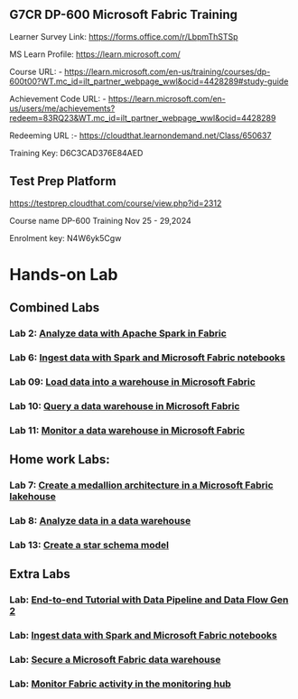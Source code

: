 ## G7CR DP-600 Microsoft Fabric Training


Learner Survey Link:
https://forms.office.com/r/LbpmThSTSp

MS Learn Profile:
https://learn.microsoft.com/


Course URL: -  https://learn.microsoft.com/en-us/training/courses/dp-600t00?WT.mc_id=ilt_partner_webpage_wwl&ocid=4428289#study-guide

Achievement Code URL: - https://learn.microsoft.com/en-us/users/me/achievements?redeem=83RQ23&WT.mc_id=ilt_partner_webpage_wwl&ocid=4428289

Redeeming URL :- https://cloudthat.learnondemand.net/Class/650637

Training Key: D6C3CAD376E84AED


## Test Prep Platform
https://testprep.cloudthat.com/course/view.php?id=2312

Course name  DP-600 Training Nov 25 - 29,2024

Enrolment key: N4W6yk5Cgw

# Hands-on Lab

## Combined Labs

### Lab 2: [Analyze data with Apache Spark in Fabric](https://microsoftlearning.github.io/mslearn-fabric/Instructions/Labs/02-analyze-spark.html)
### Lab 6: [Ingest data with Spark and Microsoft Fabric notebooks](https://microsoftlearning.github.io/mslearn-fabric/Instructions/Labs/10-ingest-notebooks.html)

### Lab 09: [Load data into a warehouse in Microsoft Fabric](https://microsoftlearning.github.io/mslearn-fabric/Instructions/Labs/06a-data-warehouse-load.html)
### Lab 10: [Query a data warehouse in Microsoft Fabric](https://microsoftlearning.github.io/mslearn-fabric/Instructions/Labs/06b-data-warehouse-query.html)
### Lab 11: [Monitor a data warehouse in Microsoft Fabric](https://microsoftlearning.github.io/mslearn-fabric/Instructions/Labs/06c-monitor-data-warehouse.html)

## Home work Labs:
### Lab 7: [Create a medallion architecture in a Microsoft Fabric lakehouse](https://microsoftlearning.github.io/mslearn-fabric/Instructions/Labs/03b-medallion-lakehouse.html)
### Lab 8: [Analyze data in a data warehouse](https://microsoftlearning.github.io/mslearn-fabric/Instructions/Labs/06-data-warehouse.html)
### Lab 13: [Create a star schema model](https://microsoftlearning.github.io/mslearn-fabric/Instructions/Labs/14-create-a-star-schema-model.html)

## Extra Labs
### Lab: [End-to-end Tutorial with Data Pipeline and Data Flow Gen 2](https://learn.microsoft.com/en-us/fabric/data-factory/tutorial-end-to-end-introduction)
### Lab: [Ingest data with Spark and Microsoft Fabric notebooks](https://microsoftlearning.github.io/mslearn-fabric/Instructions/Labs/19-secure-data-access.html)
### Lab: [Secure a Microsoft Fabric data warehouse](https://microsoftlearning.github.io/mslearn-fabric/Instructions/Labs/06d-secure-data-warehouse.html)
### Lab: [Monitor Fabric activity in the monitoring hub](https://microsoftlearning.github.io/mslearn-fabric/Instructions/Labs/18-monitor-hub.html)
